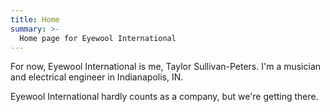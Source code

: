 ```yaml
---
title: Home
summary: >-
  Home page for Eyewool International
---
```


For now, Eyewool International is me, Taylor Sullivan-Peters. I'm a musician and electrical engineer in Indianapolis, IN. 

Eyewool International hardly counts as a company, but we're getting there.  

